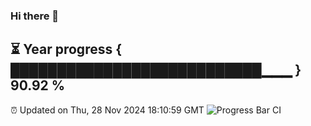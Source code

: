### Hi there 👋
⏳ Year progress { ███████████████████████████▁▁▁ } 90.92 %
---
⏰ Updated on Thu, 28 Nov 2024 18:10:59 GMT
![Progress Bar CI](https://github.com/Moyi321/Moyi321/workflows/Progress%20Bar%20CI/badge.svg)
